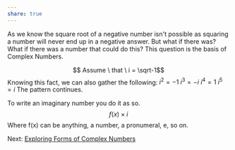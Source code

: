 ```yaml
---
share: true
---
```

As we know the square root of a negative number isn't possible as squaring a number will never end up in a negative answer. But what if there was? What if there was a number that could do this? This question is the basis of Complex Numbers.

$$ Assume \ that \ i = \sqrt-1$$
Knowing this fact, we can also gather the following:
$i^2=-1$
$i^3=-i$
$i^4=1$
$i^5=i$
The pattern continues.

To write an imaginary number you do it as so.
$$f(x) \times i$$
Where f(x) can be anything, a number, a pronumeral, e, so on.

Next:
[Exploring Forms of Complex Numbers](Exploring%20Forms%20of%20Complex%20Numbers.md)